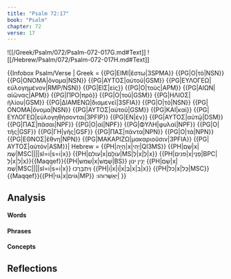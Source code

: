 ```yaml
---
title: "Psalm 72:17"
book: "Psalm"
chapter: 72
verse: 17
---
```

![[/Greek/Psalm/072/Psalm-072-017G.md#Text]]
![[/Hebrew/Psalm/072/Psalm-072-017H.md#Text]]

{{Infobox Psalm/Verse |
  Greek = {{PG|ΕΙΜΙ|ἔστω|3SPMA}} {{PG|Ο|τὸ|NSN}} {{PG|ΟΝΟΜΑ|ὄνομα|NSN}} {{PG|ΑΥΤΟΣ|αὐτοῦ|GSM}} {{PG|ΕΥΛΟΓΕΩ|εὐλογημένον|RMP/NSN}} {{PG|ΕΙΣ|εἰς}} {{PG|Ο|τοὺς|APM}} {{PG|ΑΙΩΝ|αἰῶνας|APM}} {{PG|ΠΡΟ|πρὸ}} {{PG|Ο|τοῦ|GSM}} {{PG|ΗΛΙΟΣ|ἡλίου|GSM}} {{PG|ΔΙΑΜΕΝΩ|διαμενεῖ|3SFIA}} {{PG|Ο|τὸ|NSN}} {{PG|ΟΝΟΜΑ|ὄνομα|NSN}} {{PG|ΑΥΤΟΣ|αὐτοῦ|GSM}} {{PG|ΚΑΙ|καὶ}} {{PG|ΕΥΛΟΓΕΩ|εὐλογηθήσονται|3PFIP}} {{PG|ΕΝ|ἐν}} {{PG|ΑΥΤΟΣ|αὐτῷ|DSM}} {{PG|ΠΑΣ|πᾶσαι|NPF}} {{PG|Ο|αἱ|NPF}} {{PG|ΦΥΛΗ|φυλαὶ|NPF}} {{PG|Ο|τῆς|GSF}} {{PG|ΓΗ|γῆς|GSF}} {{PG|ΠΑΣ|πάντα|NPN}} {{PG|Ο|τὰ|NPN}} {{PG|ΕΘΝΟΣ|ἔθνη|NPN}} {{PG|ΜΑΚΑΡΙΖΩ|μακαριοῦσιν|3PFIA}} {{PG|ΑΥΤΟΣ|αὐτόν|ASM}}|
  Hebrew = {{PH|הָיָה|x|יְהִי|QI3MS}} {{PH|שֵׁם|x|שְׁמ|MSC||||sl=וֹ|s=וֹ|x}} {{PH|עולם|x|עוֹלָם|MS|לְ|x|לְ|x}} {{PH|פנים|x|פְנֵי|BPC|לְ|x|לִ|x}}{{Maqqef}}{{PH|שמש|x|שֶׁמֶשׁ|BS}}<ref>
יָנִין
</ref>
יִנוֹן
{{PH|שֵׁם|x|שְׁמ|MSC||||sl=וֹ|s=וֹ|x}}
וְיִתְבָּרְכוּ
{{PH|וֹ|x|וֹ|x|בְּ|x|ב|x}} {{PH|כל|x|כָּל|MSC}}{{Maqqef}}{{PH|גוי|x|גּוֹיִם|MP}}
יְאַשְּׁרוּהוּ
׃|
}}

## Analysis

#### Words

#### Phrases

#### Concepts

## Reflections
